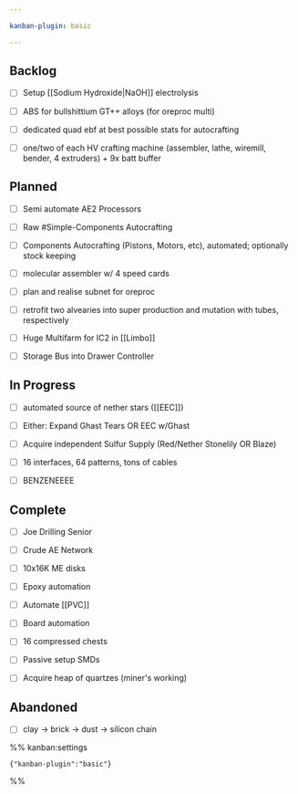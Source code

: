 ```yaml
---

kanban-plugin: basic

---
```


## Backlog

- [ ] Setup [[Sodium Hydroxide|NaOH]] electrolysis
- [ ] ABS for bullshittium GT++ alloys (for oreproc multi)
- [ ] dedicated quad ebf at best possible stats for autocrafting
- [ ] one/two of each HV crafting machine (assembler, lathe, wiremill, bender, 4 extruders) + 9x batt buffer


## Planned

- [ ] Semi automate AE2 Processors
- [ ] Raw #Simple-Components Autocrafting
- [ ] Components Autocrafting (Pistons, Motors, etc), automated; optionally stock keeping
- [ ] molecular assembler w/ 4 speed cards
- [ ] plan and realise subnet for oreproc
- [ ] retrofit two alvearies into super production and mutation with tubes, respectively
- [ ] Huge Multifarm for IC2 in [[Limbo]]
- [ ] Storage Bus into Drawer Controller


## In Progress

- [ ] automated source of nether stars ([[EEC]])
- [ ] Either: Expand Ghast Tears OR EEC w/Ghast
- [ ] Acquire independent Sulfur Supply (Red/Nether Stonelily OR Blaze)
- [ ] 16 interfaces, 64 patterns, tons of cables
- [ ] BENZENEEEE


## Complete

- [ ] Joe Drilling Senior
- [ ] Crude AE Network
- [ ] 10x16K ME disks
- [ ] Epoxy automation
- [ ] Automate [[PVC]]
- [ ] Board automation
- [ ] 16 compressed chests
- [ ] Passive setup SMDs
- [ ] Acquire heap of quartzes (miner's working)


## Abandoned

- [ ] clay -> brick -> dust -> silicon chain




%% kanban:settings
```
{"kanban-plugin":"basic"}
```
%%